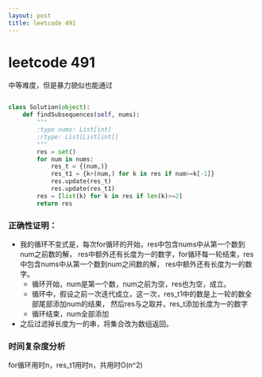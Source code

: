 ```yaml
---
layout: post
title: leetcode 491
---
```

# leetcode 491

中等难度，但是暴力貌似也能通过

```python

class Solution(object):
    def findSubsequences(self, nums):
        """
        :type nums: List[int]
        :rtype: List[List[int]]
        """
        res = set()
        for num in nums:
            res_t = {(num,)}
            res_t1 = {k+(num,) for k in res if num>=k[-1]}
            res.update(res_t)
            res.update(res_t1)
        res = [list(k) for k in res if len(k)>=2]
        return res

```

### 正确性证明：

- 我的循环不变式是，每次for循环的开始，res中包含nums中从第一个数到num之前数的解，
res中额外还有长度为一的数字，for循环每一轮结束，res中包含nums中从第一个数到num之间数的解，
res中额外还有长度为一的数字。
  - 循环开始，num是第一个数，num之前为空，res也为空，成立。
  - 循环中，假设之前一次迭代成立，这一次，res_t1中的数是上一轮的数全部尾部添加num的结果，
然后res与之取并，res_t添加长度为一的数字
  - 循环结束，num全部添加
- 之后过滤掉长度为一的串，将集合改为数组返回。


### 时间复杂度分析

for循环用时n，res_t1用时n，共用时O(n^2)


